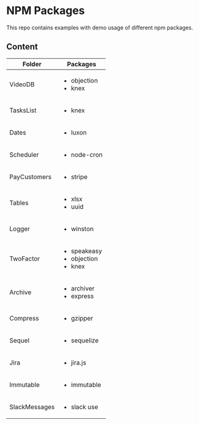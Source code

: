 # NPM Packages

This repo contains examples with demo usage of different npm packages.

## Content

| Folder        | Packages                                                   |
| ------------- | ---------------------------------------------------------- |
| VideoDB       | <ul><li>objection</li><li>knex</li></ul>                   |
| TasksList     | <ul><li>knex</li></ul>                                     |
| Dates         | <ul><li>luxon</li></ul>                                    |
| Scheduler     | <ul><li>node-cron</li></ul>                                |
| PayCustomers  | <ul><li>stripe</li></ul>                                   |
| Tables        | <ul><li>xlsx</li><li>uuid</li></ul>                        |
| Logger        | <ul><li>winston</li></ul>                                  |
| TwoFactor     | <ul><li>speakeasy</li><li>objection</li><li>knex</li></ul> |
| Archive       | <ul><li>archiver</li><li>express</li></ul>                 |
| Compress      | <ul><li>gzipper</li></ul>                                  |
| Sequel        | <ul><li>sequelize</li></ul>                                |
| Jira          | <ul><li>jira.js</li></ul>                                  |
| Immutable     | <ul><li>immutable</li></ul>                                |
| SlackMessages | <ul><li>slack use</li></ul>                                |
